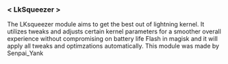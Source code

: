 ### < LkSqueezer >

The LKsqueezer module aims to get the best out of lightning kernel. It utilizes tweaks and adjusts certain kernel parameters for a smoother overall experience without compromising on battery life Flash in magisk and it will apply all tweaks and optimzations automatically. This module was made by Senpai_Yank


